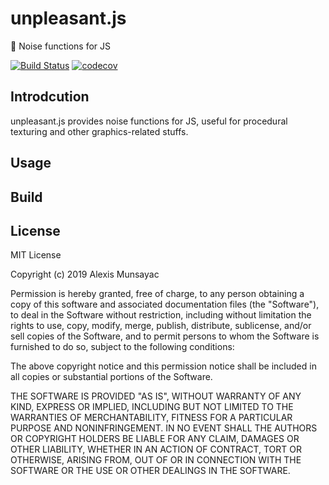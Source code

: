# unpleasant.js

💫 Noise functions for JS 

[![Build Status](https://travis-ci.org/LXSMNSYC/unpleasant.js.svg?branch=master)](https://travis-ci.org/LXSMNSYC/unpleasant.js)
[![codecov](https://codecov.io/gh/LXSMNSYC/unpleasant.js/branch/master/graph/badge.svg)](https://codecov.io/gh/LXSMNSYC/unpleasant.js)

## Introdcution
unpleasant.js provides noise functions for JS, useful for procedural texturing and other graphics-related stuffs.

## Usage

## Build

## License
MIT License

Copyright (c) 2019 Alexis Munsayac

Permission is hereby granted, free of charge, to any person obtaining a copy
of this software and associated documentation files (the "Software"), to deal
in the Software without restriction, including without limitation the rights
to use, copy, modify, merge, publish, distribute, sublicense, and/or sell
copies of the Software, and to permit persons to whom the Software is
furnished to do so, subject to the following conditions:

The above copyright notice and this permission notice shall be included in all
copies or substantial portions of the Software.

THE SOFTWARE IS PROVIDED "AS IS", WITHOUT WARRANTY OF ANY KIND, EXPRESS OR
IMPLIED, INCLUDING BUT NOT LIMITED TO THE WARRANTIES OF MERCHANTABILITY,
FITNESS FOR A PARTICULAR PURPOSE AND NONINFRINGEMENT. IN NO EVENT SHALL THE
AUTHORS OR COPYRIGHT HOLDERS BE LIABLE FOR ANY CLAIM, DAMAGES OR OTHER
LIABILITY, WHETHER IN AN ACTION OF CONTRACT, TORT OR OTHERWISE, ARISING FROM,
OUT OF OR IN CONNECTION WITH THE SOFTWARE OR THE USE OR OTHER DEALINGS IN THE
SOFTWARE.
